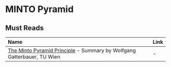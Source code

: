 # MINTO Pyramid

## Must Reads

| Name | Link |
| :--- | :--- |
| [The Minto Pyramid Principle](https://www.dbai.tuwien.ac.at/staff/gatter/work/051104_The_Minto_Pyramid_Principle.pdf) - Summary by Wolfgang Gatterbauer, TU Wien | - |



